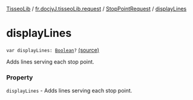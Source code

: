 [TisseoLib](../../index.md) / [fr.docjyJ.tisseoLib.request](../index.md) / [StopPointRequest](index.md) / [displayLines](./display-lines.md)

# displayLines

`var displayLines: `[`Boolean`](https://kotlinlang.org/api/latest/jvm/stdlib/kotlin/-boolean/index.html)`?` [(source)](https://github.com/docjyj/tisseoLib/tree/master/src/main/kotlin/fr/docjyJ/tisseoLib/request/StopPointRequest.kt#L36)

Adds lines serving each stop point.

### Property

`displayLines` - Adds lines serving each stop point.